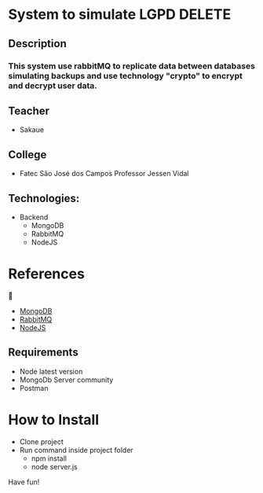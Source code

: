 
# System to simulate LGPD DELETE

## Description

### This system use rabbitMQ to replicate data between databases simulating backups and use technology "crypto" to encrypt and decrypt user data.

## Teacher
- Sakaue

## College
- Fatec São José dos Campos Professor Jessen Vidal

## Technologies:
- Backend
  - MongoDB
  - RabbitMQ
  - NodeJS

# References

:construction:

- [MongoDB](https://www.mongodb.com/basics/examples)
- [RabbitMQ](https://www.rabbitmq.com/documentation.html)
- [NodeJS](https://nodejs.org/en/docs/guides/)

## Requirements
- Node latest version
- MongoDb Server community
- Postman

# How to Install

- Clone project
- Run command inside project folder
  - npm install
  - node server.js
 
Have fun!
